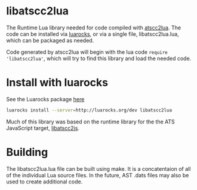 # libatscc2lua

The Runtime Lua library needed for code compiled with [atscc2lua](https://github.com/bakpakin/ats-lua).
The code can be installed via [luarocks](https://luarocks.org), or via a single file, 
libatscc2lua.lua, which can be packaged as needed.

Code generated by atscc2lua will begin with the lua code `require 'libatscc2lua'`, which
will try to find this library and load the needed code.

# Install with luarocks

See the Luarocks package [here](https://luarocks.org/modules/bakpakin/libatscc2lua)

```sh
luarocks install --server=http://luarocks.org/dev libatscc2lua
```

Much of this library was based on the runtime library for the the ATS JavaScript
target, [libatscc2js](https://github.com/githwxi/ATS-Postiats/tree/master/contrib/libatscc2js).

# Building

The libatscc2lua.lua file can be built using make. It is a concatentaion of all of
the individual Lua source files. In the future, AST .dats files may also be used
to create additional code.
